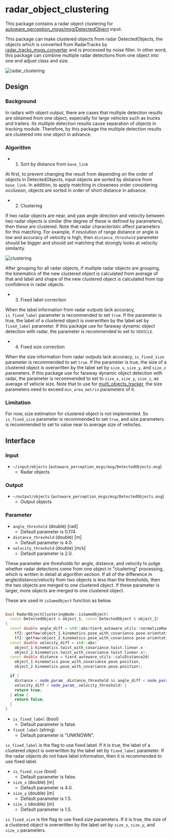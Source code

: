 # radar_object_clustering

This package contains a radar object clustering for [autoware_perception_msgs/msg/DetectedObject](https://github.com/autowarefoundation/autoware_msgs/tree/main/autoware_perception_msgs/msg/DetectedObject.idl) input.

This package can make clustered objects from radar DetectedObjects, the objects which is converted from RadarTracks by [radar_tracks_msgs_converter](https://github.com/autowarefoundation/autoware.universe/tree/main/perception/radar_tracks_msgs_converter) and is processed by noise filter.
In other word, this package can combine multiple radar detections from one object into one and adjust class and size.

![radar_clustering](docs/radar_clustering.drawio.svg)

## Design

### Background

In radars with object output, there are cases that multiple detection results are obtained from one object, especially for large vehicles such as trucks and trailers.
Its multiple detection results cause separation of objects in tracking module.
Therefore, by this package the multiple detection results are clustered into one object in advance.

### Algorithm

- 1. Sort by distance from `base_link`

At first, to prevent changing the result from depending on the order of objects in DetectedObjects, input objects are sorted by distance from `base_link`.
In addition, to apply matching in closeness order considering occlusion, objects are sorted in order of short distance in advance.

- 2. Clustering

If two radar objects are near, and yaw angle direction and velocity between two radar objects is similar (the degree of these is defined by parameters), then these are clustered.
Note that radar characteristic affect parameters for this matching.
For example, if resolution of range distance or angle is low and accuracy of velocity is high, then `distance_threshold` parameter should be bigger and should set matching that strongly looks at velocity similarity.

![clustering](docs/clustering.drawio.svg)

After grouping for all radar objects, if multiple radar objects are grouping, the kinematics of the new clustered object is calculated from average of that and label and shape of the new clustered object is calculated from top confidence in radar objects.

- 3. Fixed label correction

When the label information from radar outputs lack accuracy, `is_fixed_label` parameter is recommended to set `true`.
If the parameter is true, the label of a clustered object is overwritten by the label set by `fixed_label` parameter.
If this package use for faraway dynamic object detection with radar, the parameter is recommended to set to `VEHICLE`.

- 4. Fixed size correction

When the size information from radar outputs lack accuracy, `is_fixed_size` parameter is recommended to set `true`.
If the parameter is true, the size of a clustered object is overwritten by the label set by `size_x`, `size_y`, and `size_z` parameters.
If this package use for faraway dynamic object detection with radar, the parameter is recommended to set to
`size_x`, `size_y`, `size_z`, as average of vehicle size.
Note that to use for [multi_objects_tracker](https://github.com/autowarefoundation/autoware.universe/tree/main/perception/multi_object_tracker), the size parameters need to exceed `min_area_matrix` parameters of it.

### Limitation

For now, size estimation for clustered object is not implemented.
So `is_fixed_size` parameter is recommended to set `true`, and size parameters is recommended to set to value near to average size of vehicles.

## Interface

### Input

- `~/input/objects` (`autoware_perception_msgs/msg/DetectedObjects.msg`)
  - Radar objects

### Output

- `~/output/objects` (`autoware_perception_msgs/msg/DetectedObjects.msg`)
  - Output objects

### Parameter

- `angle_threshold` (double) [rad]
  - Default parameter is 0.174.
- `distance_threshold` (double) [m]
  - Default parameter is 4.0.
- `velocity_threshold` (double) [m/s]
  - Default parameter is 2.0.

These parameter are thresholds for angle, distance, and velocity to judge whether radar detections come from one object in "clustering" processing, which is written in detail at algorithm section.
If all of the difference in angle/distance/velocity from two objects is less than the thresholds, then the two objects are merged to one clustered object.
If these parameter is larger, more objects are merged to one clustered object.

These are used in `isSameObject` function as below.

```cpp

bool RadarObjectClusteringNode::isSameObject(
  const DetectedObject & object_1, const DetectedObject & object_2)
{
  const double angle_diff = std::abs(tier4_autoware_utils::normalizeRadian(
    tf2::getYaw(object_1.kinematics.pose_with_covariance.pose.orientation) -
    tf2::getYaw(object_2.kinematics.pose_with_covariance.pose.orientation)));
  const double velocity_diff = std::abs(
    object_1.kinematics.twist_with_covariance.twist.linear.x -
    object_2.kinematics.twist_with_covariance.twist.linear.x);
  const double distance = tier4_autoware_utils::calcDistance2d(
    object_1.kinematics.pose_with_covariance.pose.position,
    object_2.kinematics.pose_with_covariance.pose.position);

  if (
    distance < node_param_.distance_threshold && angle_diff < node_param_.angle_threshold &&
    velocity_diff < node_param_.velocity_threshold) {
    return true;
  } else {
    return false;
  }
}
```

- `is_fixed_label` (bool)
  - Default parameter is false.
- `fixed_label` (string)
  - Default parameter is "UNKNOWN".

`is_fixed_label` is the flag to use fixed label.
If it is true, the label of a clustered object is overwritten by the label set by `fixed_label` parameter.
If the radar objects do not have label information, then it is recommended to use fixed label.

- `is_fixed_size` (bool)
  - Default parameter is false.
- `size_x` (double) [m]
  - Default parameter is 4.0.
- `size_y` (double) [m]
  - Default parameter is 1.5.
- `size_z` (double) [m]
  - Default parameter is 1.5.

`is_fixed_size` is the flag to use fixed size parameters.
If it is true, the size of a clustered object is overwritten by the label set by `size_x`, `size_y`, and `size_z` parameters.
